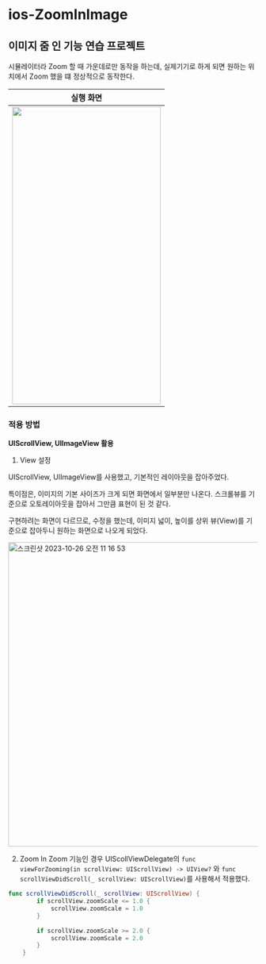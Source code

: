 # ios-ZoomInImage

## 이미지 줌 인 기능 연습 프로젝트

시뮬레이터라 Zoom 할 때 가운데로만 동작을 하는데, 실제기기로 하게 되면 원하는 위치에서 Zoom 했을 떄 정상적으로 동작한다.

| 실행 화면 |
| :--------: | 
| <img src = "https://github.com/bradheo65/TIL/assets/45350356/6ca16f65-1aa9-4763-8410-f69a231b3644" width = "300" height = "600"/>     | 

### 적용 방법

**UIScrollView, UIImageView 활용**

1. View 설정

UIScrollView, UIImageView를 사용했고, 기본적인 레이아웃을 잡아주었다. 

특이점은, 이미지의 기본 사이즈가 크게 되면 화면에서 일부분만 나온다. 스크롤뷰를 기준으로 오토레이아웃을 잡아서 그만큼 표현이 된 것 같다.

구현하려는 화면이 다르므로, 수정을 했는데, 이미지 넓이, 높이를 상위 뷰(View)를 기준으로 잡아두니 원하는 화면으로 나오게 되었다.

<img width="614" alt="스크린샷 2023-10-26 오전 11 16 53" src="https://github.com/bradheo65/TIL/assets/45350356/36b95c60-8848-4612-9c31-5d9f74413d8b">

2. Zoom In
Zoom 기능인 경우 UIScollViewDelegate의 `func viewForZooming(in scrollView: UIScrollView) -> UIView?` 와 `func scrollViewDidScroll(_ scrollView: UIScrollView)`를 사용해서 적용했다.

```swift
func scrollViewDidScroll(_ scrollView: UIScrollView) {
        if scrollView.zoomScale <= 1.0 {
            scrollView.zoomScale = 1.0
        }
        
        if scrollView.zoomScale >= 2.0 {
            scrollView.zoomScale = 2.0
        }
    }
```


